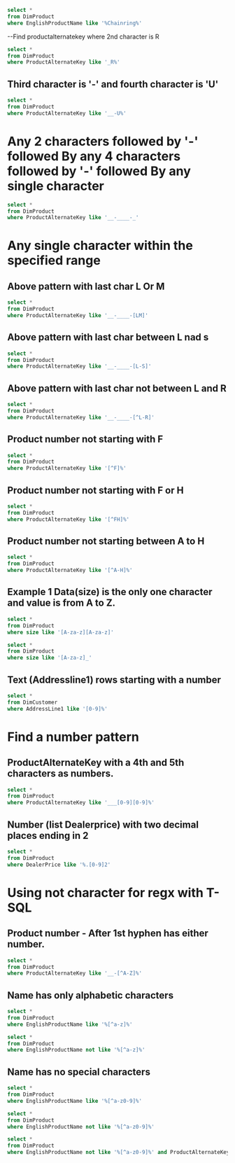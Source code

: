
```SQL
select *
from DimProduct
where EnglishProductName like '%Chainring%'
```

--Find productalternatekey where 2nd character is R
```SQL
select *
from DimProduct
where ProductAlternateKey like '_R%'
```

## Third character is '-' and fourth character is 'U'
```SQL
select *
from DimProduct
where ProductAlternateKey like '__-U%'
```

# Any 2 characters followed by '-' followed By any 4 characters followed by '-' followed By any single character
```SQL
select *
from DimProduct
where ProductAlternateKey like '__-____-_'
```

# Any single character within the specified range 
## Above pattern with last char L Or M 
```SQL
select *
from DimProduct
where ProductAlternateKey like '__-____-[LM]'
```

## Above pattern with last char between L nad s
```SQL
select *
from DimProduct
where ProductAlternateKey like '__-____-[L-S]'
```

## Above pattern with last char not between L and R
```SQL
select *
from DimProduct
where ProductAlternateKey like '__-____-[^L-R]'
```

## Product number not starting with F
```SQL
select *
from DimProduct
where ProductAlternateKey like '[^F]%'
```

## Product number not starting with F or H
```SQL
select *
from DimProduct
where ProductAlternateKey like '[^FH]%'
```

## Product number not starting between A to H
```SQL
select *
from DimProduct
where ProductAlternateKey like '[^A-H]%'
```

## Example 1 Data(size) is the only one character  and value is from A to Z.
```SQL
select *
from DimProduct
where size like '[A-za-z][A-za-z]'
```
```SQL
select *
from DimProduct
where size like '[A-za-z]_'
```

## Text (Addressline1) rows starting with a number
```SQL
select *
from DimCustomer
where AddressLine1 like '[0-9]%'
```

# Find a number pattern
## ProductAlternateKey with a 4th and 5th characters as numbers.
```SQL
select *
from DimProduct
where ProductAlternateKey like '___[0-9][0-9]%'
```

## Number (list Dealerprice) with two decimal places ending in 2
```SQL
select *
from DimProduct
where DealerPrice like '%.[0-9]2'
```

# Using not character for regx with T-SQL
## Product number - After 1st hyphen has either number.
```SQL
select *
from DimProduct
where ProductAlternateKey like '__-[^A-Z]%'
```

## Name has only alphabetic characters
```SQL
select *
from DimProduct
where EnglishProductName like '%[^a-z]%'
```
```SQL
select *
from DimProduct
where EnglishProductName not like '%[^a-z]%'
```

## Name has no special characters
```SQL
select *
from DimProduct
where EnglishProductName like '%[^a-z0-9]%'
```
```SQL
select *
from DimProduct
where EnglishProductName not like '%[^a-z0-9]%'
```
```SQL
select *
from DimProduct
where EnglishProductName not like '%[^a-z0-9]%' and ProductAlternateKey not like '%[^a-z0-9]%'
```
